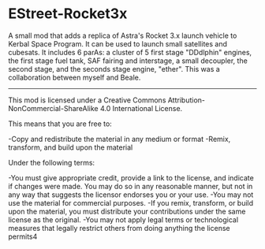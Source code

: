 # EStreet-Rocket3x
A small mod that adds a replica of Astra's Rocket 3.x launch vehicle to Kerbal Space Program. It can be used to launch small satellites and cubesats. It includes 6 parAs: a cluster of 5 first stage "DDdlphin" engines, the first stage fuel tank, SAF fairing and interstage, a small decoupler, the second stage, and the seconds stage engine, "ether".
This was a collaboration between myself and Beale.

----

This mod is licensed under a Creative Commons Attribution-NonCommercial-ShareAlike 4.0 International License.

This means that you are free to:

-Copy and redistribute the material in any medium or format -Remix, transform, and build upon the material

Under the following terms:

-You must give appropriate credit, provide a link to the license, and indicate if changes were made. You may do so in any reasonable manner, but not in any way that suggests the licensor endorses you or your use. -You may not use the material for commercial purposes. -If you remix, transform, or build upon the material, you must distribute your contributions under the same license as the original. -You may not apply legal terms or technological measures that legally restrict others from doing anything the license permits4
